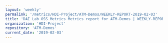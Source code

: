```yaml
---
layout: 'weekly'
permalink: '/metrics/HDI-Project/ATM-Demos/WEEKLY-REPORT-2019-02-03'
title: 'DAI Lab OSS Metrics Metrics report for ATM-Demos | WEEKLY-REPORT-2019-02-03'
organization: 'HDI-Project'
repository: 'ATM-Demos'
current_date: '2019-02-03'
---
```

